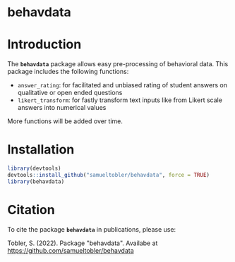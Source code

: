 # behavdata

# Introduction

The **`behavdata`** package allows easy pre-processing of behavioral data. This package includes the following functions:

-   `answer_rating`: for facilitated and unbiased rating of student answers on qualitative or open ended questions
-   `likert_transform`: for fastly transform text inputs like from Likert scale answers into numerical values

More functions will be added over time.

# Installation

``` r
library(devtools)
devtools::install_github("samueltobler/behavdata", force = TRUE)
library(behavdata)
```

# Citation

To cite the package **`behavdata`** in publications, please use:

Tobler, S. (2022). Package "behavdata". Availabe at <https://github.com/samueltobler/behavdata>
